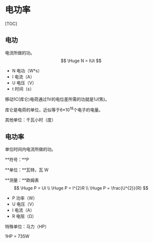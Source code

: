 # 电功率

[TOC]

## 电功

电流所做的功。
$$
\Huge N = IUt
$$

* N			电功（W*s）
* I              电流（A）
* U            电压（V）
* t             时间（s）

移动1C(库仑)电荷通过1V的电位差所需的功就是1J(焦)。

库仑是电荷的单位，近似等于6*10<sup>18</sup>个电子的电量。

其他单位：千瓦小时（度）

## 电功率

单位时间内电流所做的功。

**符号：**P

**单位：**瓦特，瓦 W

**测量：**欧姆表
$$
\Huge P = UI \\
\Huge P = I^{2}R \\
\Huge P = \frac{U^{2}}{R}
$$

* P			功率（W）
* U            电压（V）
* I             电流（A）
* R            电阻（Ω）

特殊单位：马力（HP）

1HP = 735W